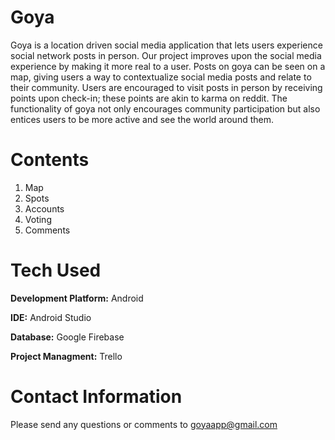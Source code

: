 # Goya

Goya is a location driven social media application that lets users experience social network posts in person. Our project improves upon the social media experience by making it more real to a user. Posts on goya can be seen on a map, giving users a way to contextualize social media posts and relate to their community. Users are encouraged to visit posts in person by receiving points upon check-in; these points are akin to karma on reddit. The functionality of goya not only encourages community participation but also entices users to be more active and see the world around them.

# Contents

1.  Map
2. Spots
3. Accounts
4. Voting
5. Comments

# Tech Used

**Development Platform:** Android

**IDE:** Android Studio

**Database:** Google Firebase

**Project Managment:** Trello

# Contact Information

Please send any questions or comments to goyaapp@gmail.com
